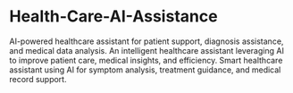 # Health-Care-AI-Assistance
AI-powered healthcare assistant for patient support, diagnosis assistance, and medical data analysis.  An intelligent healthcare assistant leveraging AI to improve patient care, medical insights, and efficiency.  Smart healthcare assistant using AI for symptom analysis, treatment guidance, and medical record support.

